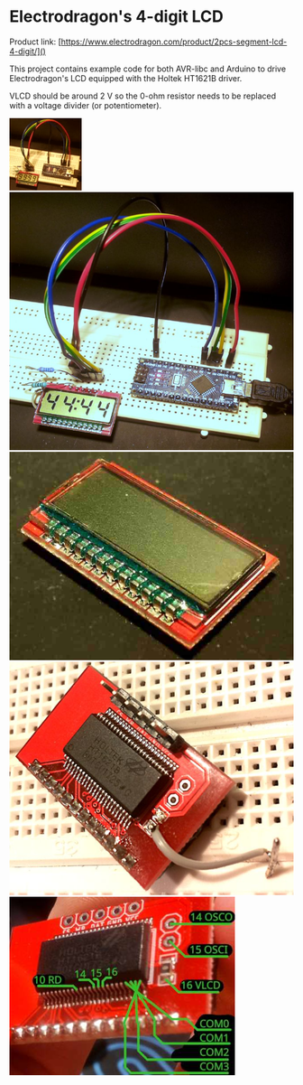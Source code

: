 # Electrodragon's 4-digit LCD

Product link: [https://www.electrodragon.com/product/2pcs-segment-lcd-4-digit/]()  

This project contains example code for both AVR-libc and Arduino to drive Electrodragon's LCD equipped with the Holtek HT1621B driver.  

VLCD should be around 2 V so the 0-ohm resistor needs to be replaced with a voltage divider (or potentiometer).  

![LCD: arduino nano](pics/lcd-arduinonano.gif)  
![LCD: arduino nano](pics/lcd-arduinonano.jpg)  
![LCD](pics/lcdfront.jpg)  
![LCD: with 0 ohm resistor removed](pics/lcdback.jpg)  
![LCD: some useful pins](pics/lcdpinnit.jpg)  


